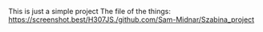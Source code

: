 This is just a simple project
The file of the things: https://screenshot.best/H307JS./github.com/Sam-Midnar/Szabina_project
